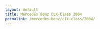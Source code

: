 ```yaml
---
layout: default
title: Mercedes Benz CLK-Class 2004
permalink: /mercedes-benz/clk-class/2004/
---
```

